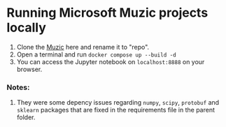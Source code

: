 # Running Microsoft Muzic projects locally

1. Clone the [Muzic](https://github.com/microsoft/muzic/tree/main) here and rename it to "repo".
2. Open a terminal and run `docker compose up --build -d`
3. You can access the Jupyter notebook on `localhost:8888` on your browser.


### Notes:
1. They were some depency issues regarding `numpy`, `scipy`, `protobuf` and `sklearn` packages that are fixed in the requirements file in the parent folder.
